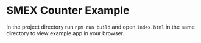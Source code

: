 SMEX Counter Example
====================

In the project directory run `npm run build` and open `index.html` in the same directory to view example app in your browser.